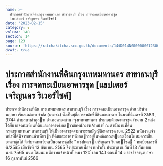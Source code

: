 ```yaml
---
name: >-
  ประกาศสำนักงานที่ดินกรุงเทพมหานคร สาขาธนบุรี เรื่อง การจดทะเบียนอาคารชุด
  [แชปเตอร์ เจริญนคร ริเวอร์ไซค์]
date: '2023-02-15'
category: ง
volume: 140
section: 14
page: 123
source: 'https://ratchakitcha.soc.go.th/documents/140D014N0000000012300.pdf'
draft: true
---
```


# ประกาศสำนักงานที่ดินกรุงเทพมหานคร สาขาธนบุรี เรื่อง การจดทะเบียนอาคารชุด [แชปเตอร์ เจริญนคร ริเวอร์ไซค์]

ประกาศสํานักงานที่ดิน กรุงเทพมหานคร สาขาธนบุรี เรื่อง การจดทะเบียนอาคารชุด ด้วย บริษัท พฤกษา เรียลเอสเตท จํากัด (มหาชน) ซึ่งเป็นผู้ถือกรรมสิทธิ์ที่ดินและอาคาร โฉนดที่ดินเลขที่ 3583 , 3744 ตําบลบางลําภูลาง อําเภอคลองสาน กรุงเทพมหานคร ประกอบด้วยอาคารชุด จํานวน 2 หลัง ได้ยื่นขอจดทะเบียนที่ดินและอาคารดังกลาวต่อพนักงานเจ้าหน้าที่ ณ สํานักงานที่ดิน กรุงเทพมหานคร สาขาธนบุรี ให้เป็นอาคารชุดตามพระราชบัญญัติอาคารชุด พ.ศ. 2522 พนักงานเจ้าหน้าที่ได้พิจารณาแล้วเห็นวา ที่ดินและอาคารดังกลาวอยู่ในหลักเกณฑและเงื่อนไข สมควรเป็นอาคารชุดได้ จึงรับจดทะเบียนเป็นอาคารชุดชื่อ “ แชปเตอร เจริญนคร ริเวอรไซด ” ทะเบียนเลขที่ 6/2565 เมื่อวันที่ 13 กันยายน 2565 จึงประกาศเพื่อทราบทั่วกัน ประกาศ ณ วันที่ 13 กันยายน พ.ศ. 2565 พนม โสมนะ พนักงานเจ้าหน้าที่ ้ หนา 123 ่ เลม 140 ตอนที่ 14 ง ราชกิจจานุเบกษา 16 กุมภาพันธ์ 2566

